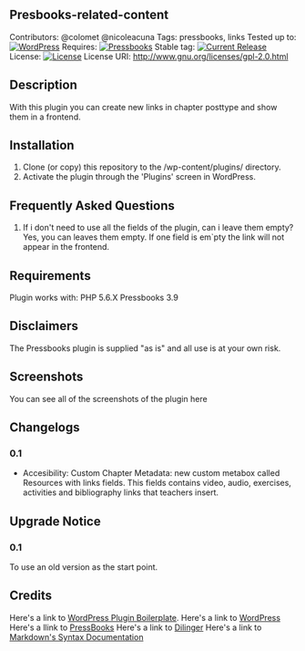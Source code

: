 ## Presbooks-related-content 

Contributors: @colomet @nicoleacuna
Tags: pressbooks, links
Tested up to: [![WordPress](https://img.shields.io/wordpress/v/akismet.svg)](https://wordpress.org/download/)
Requires:  [![Pressbooks](https://img.shields.io/badge/Pressbooks-V%203.9.9-red.svg)](https://github.com/pressbooks/pressbooks/releases/tag/3.9.9)
Stable tag: [![Current Release](https://img.shields.io/github/release/Books4Languages/pressbooks-metadata.svg)](https://github.com/Books4Languages/pressbooks-metadata/releases/latest/)
License:  [![License](https://img.shields.io/badge/license-GPL--2.0%2B-red.svg)](https://github.com/Books4Languages/pressbooks-metadata/blob/master/license.txt)
License URI: http://www.gnu.org/licenses/gpl-2.0.html

## Description 
With this plugin you can create new links in chapter posttype and show them in a frontend.

## Installation 
1. Clone (or copy) this repository to the /wp-content/plugins/ directory.
2. Activate the plugin through the  'Plugins' screen in WordPress.

## Frequently Asked Questions 
1. If i don't need to use all the fields of the plugin, can i leave them empty? Yes, you can leaves them empty. If one field is em`pty the link will not appear in the frontend.

## Requirements 
Plugin works with:
PHP 5.6.X
Pressbooks 3.9

## Disclaimers 
The Pressbooks plugin is supplied "as is" and all use is at your own risk.

## Screenshots 
You can see all of the screenshots of the plugin here

## Changelogs 
### 0.1
* Accesibility: Custom Chapter Metadata: new custom metabox called Resources with links fields. This fields contains video, audio, exercises, activities and bibliography links that teachers insert.

## Upgrade Notice 
### 0.1
To use an old version as the start point.

## Credits 
Here's a link to [WordPress Plugin Boilerplate](http://wppb.io/).
Here's a link to [WordPress](https://wordpress.org/)
Here's a llink to [PressBooks](https://pressbooks.org/get-involved/)
Here's a link to [Dilinger](http://dillinger.io/)
Here's a link to [Markdown's Syntax Documentation](https://daringfireball.net/projects/markdown/syntax)



